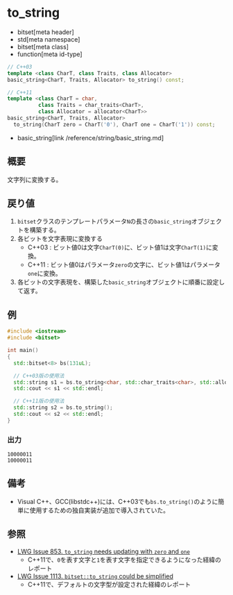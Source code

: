 # to_string
* bitset[meta header]
* std[meta namespace]
* bitset[meta class]
* function[meta id-type]

```cpp
// C++03
template <class CharT, class Traits, class Allocator>
basic_string<CharT, Traits, Allocator> to_string() const;

// C++11
template <class CharT = char,
          class Traits = char_traits<CharT>,
          class Allocator = allocator<CharT>>
basic_string<CharT, Traits, Allocator>
  to_string(CharT zero = CharT('0'), CharT one = CharT('1')) const;
```
* basic_string[link /reference/string/basic_string.md]

## 概要
文字列に変換する。


## 戻り値
1. `bitset`クラスのテンプレートパラメータ`N`の長さの`basic_string`オブジェクトを構築する。
2. 各ビットを文字表現に変換する
	- C++03 : ビット値0は文字`CharT(0)`に、ビット値1は文字`CharT(1)`に変換。
	- C++11 : ビット値0はパラメータ`zero`の文字に、ビット値1はパラメータ`one`に変換。
3. 各ビットの文字表現を、構築した`basic_string`オブジェクトに順番に設定して返す。


## 例
```cpp
#include <iostream>
#include <bitset>

int main()
{
  std::bitset<8> bs(131uL);

  // C++03版の使用法
  std::string s1 = bs.to_string<char, std::char_traits<char>, std::allocator<char>>();
  std::cout << s1 << std::endl;

  // C++11版の使用法
  std::string s2 = bs.to_string();
  std::cout << s2 << std::endl;
}
```

### 出力
```
10000011
10000011
```


## 備考
- Visual C++、GCC(libstdc++)には、C++03でも`bs.to_string()`のように簡単に使用するための独自実装が追加で導入されていた。


## 参照
- [LWG Issue 853. `to_string` needs updating with `zero` and `one`](http://www.open-std.org/jtc1/sc22/wg21/docs/lwg-defects.html#853)
    - C++11で、`0`を表す文字と`1`を表す文字を指定できるようになった経緯のレポート
- [LWG Issue 1113. `bitset::to_string` could be simplified](http://www.open-std.org/jtc1/sc22/wg21/docs/lwg-defects.html#1113)
    - C++11で、デフォルトの文字型が設定された経緯のレポート

